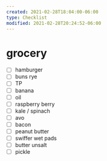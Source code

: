 ```yaml
---
created: 2021-02-28T18:04:00-06:00
type: Checklist
modified: 2021-02-28T20:24:52-06:00
---
```


# grocery

- [ ] hamburger
- [ ] buns rye
- [ ] TP
- [ ] banana
- [ ] oil
- [ ] raspberry berry
- [ ] kale / spinach
- [ ] avo
- [ ] bacon
- [ ] peanut butter
- [ ] swiffer wet pads
- [ ] butter unsalt
- [ ] pickle